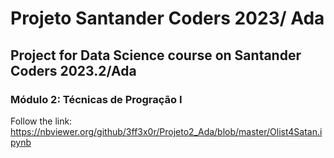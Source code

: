 # Projeto Santander Coders 2023/ Ada

## **Project for Data Science course on Santander Coders 2023.2/Ada**
### Módulo 2: Técnicas de Progração I

Follow the link:
https://nbviewer.org/github/3ff3x0r/Projeto2_Ada/blob/master/Olist4Satan.ipynb
